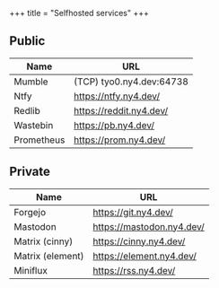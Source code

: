 +++
title = "Selfhosted services"
+++

## Public

| Name       | URL                      |
| ---------- | ------------------------ |
| Mumble     | (TCP) tyo0.ny4.dev:64738 |
| Ntfy       | https://ntfy.ny4.dev/    |
| Redlib     | https://reddit.ny4.dev/  |
| Wastebin   | https://pb.ny4.dev/      |
| Prometheus | https://prom.ny4.dev/    |

## Private

| Name             | URL                       |
| ---------------- | ------------------------- |
| Forgejo          | https://git.ny4.dev/      |
| Mastodon         | https://mastodon.ny4.dev/ |
| Matrix (cinny)   | https://cinny.ny4.dev/    |
| Matrix (element) | https://element.ny4.dev/  |
| Miniflux         | https://rss.ny4.dev/      |
